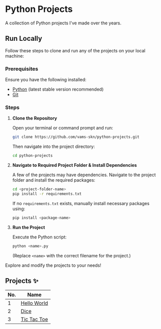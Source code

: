 # Python Projects

A collection of Python projects I've made over the years.

## Run Locally

Follow these steps to clone and run any of the projects on your local machine:  

### Prerequisites  
Ensure you have the following installed:  
- [Python](https://www.python.org/downloads/) (latest stable version recommended)  
- [Git](https://git-scm.com/downloads)  

### Steps  

1. **Clone the Repository**  
   
   Open your terminal or command prompt and run:  
   ```bash
   git clone https://github.com/vams-skn/python-projects.git
   ```
   Then navigate into the project directory:  
   ```bash
   cd python-projects
   ```

2. **Navigate to Required Project Folder & Install Dependencies**  
   
   A few of the projects may have dependencies. Navigate to the project folder and install the required packages:  
   ```bash
   cd <project-folder-name>
   pip install -r requirements.txt
   ```
   If no `requirements.txt` exists, manually install necessary packages using:  
   ```bash
   pip install <package-name>
   ```

3. **Run the Project**  
   
   Execute the Python script:  
   ```bash
   python <name>.py
   ```
   (Replace `<name>` with the correct filename for the project.)

Explore and modify the projects to your needs!

## Projects ✨

No. | Name 
--- | ---
1 | [Hello World](https://github.com/vams-skn/python-projects/tree/main/Hello%20World)
2 | [Dice](https://github.com/vams-skn/python-projects/tree/main/Dice)
3 | [Tic Tac Toe](https://github.com/vams-skn/python-projects/tree/main/Tic%20Tac%20Toe)